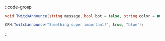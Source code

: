 ::code-group
  ```csharp [Method]
  void TwitchAnnounce(string message, bool bot = false, string color = null);
  ```
  ```csharp [Example]
  CPH.TwitchAnnounce("Something super important!", true, "blue");
  ```
::